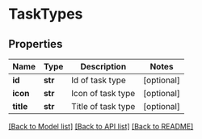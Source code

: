 # TaskTypes

## Properties
Name | Type | Description | Notes
------------ | ------------- | ------------- | -------------
**id** | **str** | Id of task type | [optional] 
**icon** | **str** | Icon of task type | [optional] 
**title** | **str** | Title of task type | [optional] 

[[Back to Model list]](../README.md#documentation-for-models) [[Back to API list]](../README.md#documentation-for-api-endpoints) [[Back to README]](../README.md)


